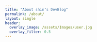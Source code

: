 ```yaml
---
title: "About shin's DevBlog"
permalink: /about/
layout: single
header:
  overlay_image: /assets/Images/user.jpg
  overlay_filter: 0.5
---
```

